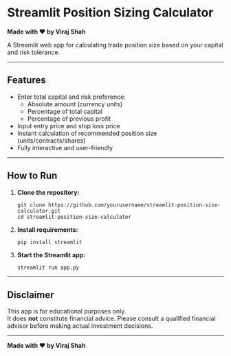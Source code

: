# Streamlit Position Sizing Calculator

**Made with ❤️ by Viraj Shah**

A Streamlit web app for calculating trade position size based on your capital and risk tolerance.

---

## Features

- Enter total capital and risk preference:
  - Absolute amount (currency units)
  - Percentage of total capital
  - Percentage of previous profit
- Input entry price and stop loss price
- Instant calculation of recommended position size (units/contracts/shares)
- Fully interactive and user-friendly

---

## How to Run

1. **Clone the repository:**
    ```
    git clone https://github.com/yourusername/streamlit-position-size-calculator.git
    cd streamlit-position-size-calculator
    ```

2. **Install requirements:**
    ```
    pip install streamlit
    ```

3. **Start the Streamlit app:**
    ```
    streamlit run app.py
    ```

---

## Disclaimer

This app is for educational purposes only.  
It does **not** constitute financial advice. Please consult a qualified financial advisor before making actual investment decisions.

---

**Made with ❤️ by Viraj Shah**
